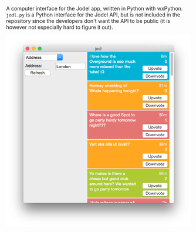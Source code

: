 A computer interface for the Jodel app, written in Python with wxPython. `jodl.py` is a Python interface for the Jodel API, but is not included in the repository since the developers don't want the API to be public (it is however not especially hard to figure it out).

![alt text](screenshots/jodel.png "Description goes here")
